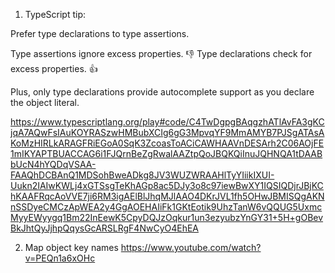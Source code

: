 1. TypeScript tip:

Prefer type declarations to type assertions.

Type assertions ignore excess properties. 👎
Type declarations check for excess properties. 👍

Plus, only type declarations provide autocomplete support as you declare the object literal.

https://www.typescriptlang.org/play#code/C4TwDgpgBAqgzhATlAvFA3gKCjqA7AQwFsIAuKOYRASzwHMBubXCIg6gG3MpvqYF9MmAMYB7PJSgATAsAKoMzHIRLkARAGFRiEGoA0SqK3ZcoasToACiCAWHAAVnDESArh2C06AOjFE1mIKYAPTBUACCAG6i1FJQrnBeZgRwalAAZtpQoJBQKQiInuJQHNQA1tDAABbUcN4hYQDqVSAA-FAAQhDCBAnQ1MDSohBweADkg8JV3WUZWRAAHlTyYIiikIXUI-Uukn2IAIwKWLj4xGTSsgTeKhAGp8ac5DJy3o8c97iewBwXY1IQSIQDjrJBjKChKAAFRqcAoVVE7ji6RM3igAElBlJhqMJlAAO4DKrJVL1fh5OHwJBMISQgAKNnSSDyeCMCzApWEA2y4GgAOEHAIiFk1GKtEotik9UhzTanW6vQQUG5UxmcMyyEWyygq1Bm22InEewK5CpyDQJzOqkur1un3ezyubzYnGY31+5H+gOBevBkJhtQyJjhpQqysGcARSLRgF4NwCyO4EhEA


2. Map object key names
    https://www.youtube.com/watch?v=PEQn1a6xOHc